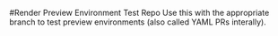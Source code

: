 #Render Preview Environment Test Repo
Use this with the appropriate branch to test preview environments (also called YAML PRs interally).
